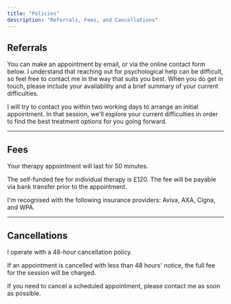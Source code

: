 ```yaml
---
title: "Policies"
description: "Referrals, Fees, and Cancellations"
---
```


## Referrals

You can make an appointment by email, or via the online contact form below. I understand that reaching out for psychological help can be difficult, so feel free to contact me in the way that suits you best. When you do get in touch, please include your availability and a brief summary of your current difficulties.

I will try to contact you within two working days to arrange an initial appointment. In that session, we'll explore your current difficulties in order to find the best treatment options for you going forward.

---

## Fees

Your therapy appointment will last for 50 minutes.

The self-funded fee for individual therapy is £120. The fee will be payable via bank transfer prior to the appointment.

I'm recognised with the following insurance providers: Aviva, AXA, Cigna, and WPA.

---

## Cancellations

I operate with a 48-hour cancellation policy.

If an appointment is cancelled with less than 48 hours' notice, the full fee for the session will be charged.

If you need to cancel a scheduled appointment, please contact me as soon as possible. 